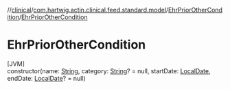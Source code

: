 //[clinical](../../../index.md)/[com.hartwig.actin.clinical.feed.standard.model](../index.md)/[EhrPriorOtherCondition](index.md)/[EhrPriorOtherCondition](-ehr-prior-other-condition.md)

# EhrPriorOtherCondition

[JVM]\
constructor(name: [String](https://kotlinlang.org/api/latest/jvm/stdlib/kotlin/-string/index.html), category: [String](https://kotlinlang.org/api/latest/jvm/stdlib/kotlin/-string/index.html)? = null, startDate: [LocalDate](https://docs.oracle.com/javase/8/docs/api/java/time/LocalDate.html), endDate: [LocalDate](https://docs.oracle.com/javase/8/docs/api/java/time/LocalDate.html)? = null)
